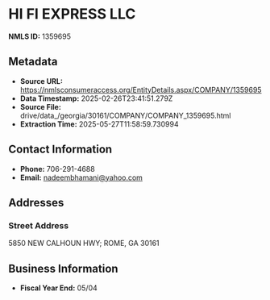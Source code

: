 # HI FI EXPRESS LLC

**NMLS ID:** 1359695

## Metadata
- **Source URL:** https://nmlsconsumeraccess.org/EntityDetails.aspx/COMPANY/1359695
- **Data Timestamp:** 2025-02-26T23:41:51.279Z
- **Source File:** drive/data_/georgia/30161/COMPANY/COMPANY_1359695.html
- **Extraction Time:** 2025-05-27T11:58:59.730994

## Contact Information
- **Phone:** 706-291-4688
- **Email:** nadeembhamani@yahoo.com

## Addresses
### Street Address
5850 NEW CALHOUN HWY; ROME, GA 30161

## Business Information
- **Fiscal Year End:** 05/04

